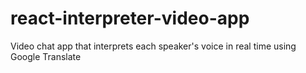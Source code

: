 # react-interpreter-video-app
Video chat app that interprets each speaker's voice in real time using Google Translate


